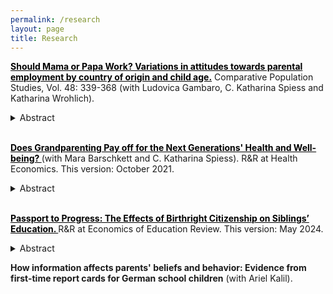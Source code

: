 ```yaml
---
permalink: /research
layout: page
title: Research
---
```


**<a href="https://www.comparativepopulationstudies.de/index.php/CPoS/article/view/578" style="color:black; text-decoration: underline;">Should Mama or Papa Work? Variations in attitudes towards parental employment by country of origin and child age.</a>** Comparative Population Studies, Vol. 48: 339-368 (with Ludovica Gambaro, C. Katharina Spiess and Katharina Wrohlich).

<details>
    <summary>Abstract</summary>
Employment among mothers has been rising in recent decades, although mothers of young children often work fewer hours than other women do. Parallel to this trend, approval of maternal employment has increased, albeit not evenly across groups. However, differences in attitudes remain unexplored despite their importance for better understanding mothers’ labour market behaviour. Meanwhile, the employment of fathers has remained stable and attitudes towards paternal employment do not differ as much as attitudes towards maternal employment do between socio-economic groups.
This paper examines attitudes towards maternal and paternal employment. It focuses on Germany, drawing on data from the German Family Demography Panel Study (FReDA). The survey explicitly asks whether mothers and fathers should be in paid work, work part-time or full-time, presenting respondents with fictional family profiles that vary the youngest child’s age. Unlike previous studies, the analysis compares the views of respondents with different origins: West Germany, East Germany, immigrants from different world regions, and second-generation migrants in West Germany.
The results highlight remarkable differences between respondents from West and East Germany, with the former group displaying strong approval for part-time employment among mothers and fathers of very young children and the latter group reporting higher approval for full-time employment. Immigrant groups are far from homogenous, holding different attitudes depending on their region of origin. Taken together, the results offer a nuanced picture of attitudes towards maternal and paternal employment. We discuss these findings in relation to labour markets participation in Germany.
</details>

<br/>

**<a href="https://drive.google.com/file/d/1_TwCEwnNmQookPuTnR2HZgUstj2hIVtD/view?usp=sharing" style="color:black; text-decoration: underline;">Does Grandparenting Pay off for the Next Generations' Health and Well-being? </a>** (with Mara Barschkett and C. Katharina Spiess). R&R at Health Economics. This version: October 2021.

<details>
    <summary>Abstract</summary>
Health and well-being in the family context can be affected by care giving arrangements. Following parental care and daycare, grandparents are the third most important care giver for children in many Western societies. Despite the relevance of grandparental care, there is little evidence on the causal effects of this care mode on the next generations' health and well-being. In this paper, we fill this gap by investigating the causal impact of regular grandparental care on the self-reported health and (domain-specific) satisfaction of both parents and children. To do so, we exploit geographic distance to grandparents as a source of arguably exogenous variation and use representative German panel data for families with children under the age of eleven. Our results suggest positive effects on parental satisfaction with the child care situation, as well as mothers' satisfaction with their leisure time. However, we also find negative effects on children's health, particularly for elementary school aged children and for boys. 
</details>

<br/>


**<a href="https://www.bib.bund.de/Publikation/2024/Passport-to-progress-The-effects-of-birthright-citizenship-on-siblings-education.html?nn=1219476" style="color:black; text-decoration: underline;">Passport to Progress: The Effects of Birthright Citizenship on Siblings’ Education. </a>** R&R at Economics of Education Review. This version: May 2024.


<details>
    <summary>Abstract</summary>
This paper analyzes family spillovers of birthright citizenship in Germany. By using event study and difference-in-differences methodologies on large-scale survey datasets, I examine the direct impact of citizenship on immigrant children and its spillover effects on the educational achievements of their older siblings who were born before the reform. The findings reveal educational benefits for immigrant children, and positive spillover effects on their older siblings' academic achievements. The spillovers can be attributed to a considerable increase in parental investments in the siblings' education and increased naturalization of parents and older siblings. Consequently, this study suggests that previous evaluations of citizenship have underestimated its benefits.
</details>

**How information affects parents' beliefs and behavior: Evidence from first-time report cards for German school children** (with Ariel Kalil).



